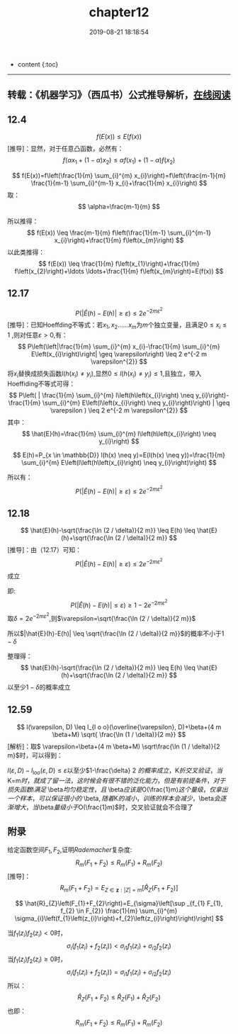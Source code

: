 ﻿---
layout: post
title:  "chapter12"
date:   2019-08-21 18:18:54
categories: 西瓜书公式解析
tags: 西瓜书公式解析 
---

* content
{:toc}
---
转载：《机器学习》（西瓜书）公式推导解析，[在线阅读](https://datawhalechina.github.io/pumpkin-book)
---

## 12.4 
$$
f(E(x)) \leq E(f(x))
$$
[推导]：显然，对于任意凸函数，必然有：
$$
f\left(\alpha x_{1}+(1-\alpha) x_{2}\right) \leq \alpha f\left(x_{1}\right)+(1-\alpha) f\left(x_{2}\right)
$$

$$
f(E(x))=f\left(\frac{1}{m} \sum_{i}^{m} x_{i}\right)=f\left(\frac{m-1}{m} \frac{1}{m-1} \sum_{i}^{m-1} x_{i}+\frac{1}{m} x_{i}\right)
$$
取：
$$
\alpha=\frac{m-1}{m}
$$

所以推得：
$$
f(E(x)) \leq \frac{m-1}{m} f\left(\frac{1}{m-1} \sum_{i}^{m-1} x_{i}\right)+\frac{1}{m} f\left(x_{m}\right)
$$
以此类推得：
$$
f(E(x)) \leq \frac{1}{m} f\left(x_{1}\right)+\frac{1}{m} f\left(x_{2}\right)+\ldots \ldots+\frac{1}{m} f\left(x_{m}\right)=E(f(x))
$$

##  12.17
$$
P(|\hat{E}(h)-E(h)| \geq \varepsilon) \leq 2 e^{-2 m \varepsilon^{2}}
$$
[推导]：已知Hoeffding不等式：若$x_{1}, x_{2} \ldots . . . x_{m}$为$m$个独立变量，且满足$0 \leq x_{i} \leq 1$ ,则对任意$\varepsilon>0$,有：
$$
P\left(\left|\frac{1}{m} \sum_{i}^{m} x_{i}-\frac{1}{m} \sum_{i}^{m} E\left(x_{i}\right)\right| \geq \varepsilon\right) \leq 2 e^{-2 m \varepsilon^{2}}
$$
将$x_{i}$替换成损失函数$l\left(h\left(x_{i}\right) \neq y_{i}\right)$,显然$0 \leq l\left(h\left(x_{i}\right) \neq y_{i}\right) \leq 1$,且独立，带入Hoeffiding不等式可得：
$$
P\left( | \frac{1}{m} \sum_{i}^{m} l\left(h\left(x_{i}\right) \neq y_{i}\right)-\frac{1}{m} \sum_{i}^{m} E\left(l\left(x_{i}\right) \neq y_{i}\right)\right) | \geq \varepsilon ) \leq 2 e^{-2 m \varepsilon^{2}}
$$
其中：
$$
\hat{E}(h)=\frac{1}{m} \sum_{i}^{m} l\left(h\left(x_{i}\right) \neq y_{i}\right)
$$

$$
E(h)=P_{x \in \mathbb{D}} l(h(x) \neq y)=E(l(h(x) \neq y))=\frac{1}{m} \sum_{i}^{m} E\left(l\left(h\left(x_{i}\right) \neq y_{i}\right)\right)
$$

所以有：
$$
P(|\hat{E}(h)-E(h)| \geq \varepsilon) \leq 2 e^{-2 m \varepsilon^{2}}
$$

##  12.18
$$
\hat{E}(h)-\sqrt{\frac{\ln (2 / \delta)}{2 m}} \leq E(h) \leq \hat{E}(h)+\sqrt{\frac{\ln (2 / \delta)}{2 m}}
$$
[推导]：由（12.17）可知：
$$
P(|\hat{E}(h)-E(h)| \geq \varepsilon) \leq 2 e^{-2 m \varepsilon^{2}}
$$
成立

即:
$$
P(|\hat{E}(h)-E(h)| \leq \varepsilon) \geq 1-2 e^{-2 m \varepsilon^{2}}
$$
取$\delta=2 e^{-2 m \varepsilon^{2}}$,则$\varepsilon=\sqrt{\frac{\ln (2 / \delta)}{2 m}}$

所以$|\hat{E}(h)-E(h)| \leq \sqrt{\frac{\ln (2 / \delta)}{2 m}}$的概率不小于$1-\delta$

整理得：
$$
\hat{E}(h)-\sqrt{\frac{\ln (2 / \delta)}{2 m}} \leq E(h) \leq \hat{E}(h)+\sqrt{\frac{\ln (2 / \delta)}{2 m}}
$$
以至少$1-\delta$的概率成立

## 12.59
$$
l(\varepsilon, D) \leq l_{l o o}(\overline{\varepsilon}, D)+\beta+(4 m \beta+M) \sqrt{ \frac{\ln (1 / \delta)}{2 m}}
$$
[解析]：取$ \varepsilon=\beta+(4 m \beta+M) \sqrt\frac{\ln (1 / \delta)}{2 m}$时，可以得到：

$l(\varepsilon, D)-l_{l o o}(\varepsilon, D) \leq \varepsilon$以至少$1-\frac{\delta} 2 $的概率成立，$K$折交叉验证，当$K=m$时，就成了留一法，这时候会有很不错的泛化能力，但是有前提条件，对于损失函数$l$满足$ \beta$均匀稳定性，且$ \beta$应该是$O(\frac{1}m)$这个量级，仅拿出一个样本，可以保证很小的$ \beta$,随着$K$的减小，训练的样本会减少，$\beta$会逐渐增大，当$\beta$量级小于$O(\frac{1}m)$时，交叉验证就会不合理了

##  附录

给定函数空间$F_{1}, F_{2}$,证明$Rademacher$复杂度:
$$
R_{m}\left(F_{1}+F_{2}\right) \leq R_{m}\left(F_{1}\right)+R_{m}\left(F_{2}\right)
$$
[推导]：
$$
R_{m}\left(F_{1}+F_{2}\right)=E_{Z \in \mathbf{z} :|Z|=m}\left[\hat{R}_{Z}\left(F_{1}+F_{2}\right)\right]
$$

$$
\hat{R}_{Z}\left(F_{1}+F_{2}\right)=E_{\sigma}\left[\sup _{f_{1} F_{1}, f_{2} \in F_{2}} \frac{1}{m} \sum_{i}^{m} \sigma_{i}\left(f_{1}\left(z_{i}\right)+f_{2}\left(z_{i}\right)\right)\right]
$$

当$f_{1}\left(z_{i}\right) f_{2}\left(z_{i}\right)<0$时，
$$
\sigma_{i}\left(f_{1}\left(z_{i}\right)+f_{2}\left(z_{i}\right)\right)<\sigma_{i 1} f_{1}\left(z_{i}\right)+\sigma_{i 2} f_{2}\left(z_{i}\right)
$$
当$f_{1}\left(z_{i}\right) f_{2}\left(z_{i}\right) \geq 0$时，
$$
\sigma_{i}\left(f_{1}\left(z_{i}\right)+f_{2}\left(z_{i}\right)\right)=\sigma_{i 1} f_{1}\left(z_{i}\right)+\sigma_{i 2} f_{2}\left(z_{i}\right)
$$
所以：
$$
\hat{R}_{Z}\left(F_{1}+F_{2}\right) \leq \hat{R}_{Z}\left(F_{1}\right)+\hat{R}_{Z}\left(F_{2}\right)
$$
也即：
$$
R_{m}\left(F_{1}+F_{2}\right) \leq R_{m}\left(F_{1}\right)+R_{m}\left(F_{2}\right)
$$
